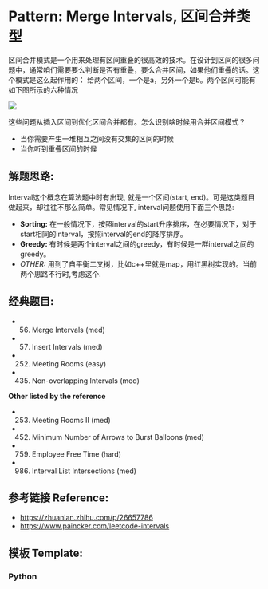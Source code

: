 # Pattern: Merge Intervals, 区间合并类型

区间合并模式是一个用来处理有区间重叠的很高效的技术。在设计到区间的很多问题中，通常咱们需要要么判断是否有重叠，要么合并区间，如果他们重叠的话。这个模式是这么起作用的： 给两个区间，一个是a，另外一个是b。两个区间可能有如下图所示的六种情况

<img src="https://pic1.zhimg.com/80/v2-603053309be9d035b3c8ccee773e46e7_1440w.jpg?source=1940ef5c" />

这些问题从插入区间到优化区间合并都有。怎么识别啥时候用合并区间模式？
- 当你需要产生一堆相互之间没有交集的区间的时候 
- 当你听到重叠区间的时候

## **解题思路:**

Interval这个概念在算法题中时有出现, 就是一个区间(start, end)。可是这类题目做起来，却往往不那么简单。常见情况下, interval问题使用下面三个思路:
- **Sorting:** 在一般情况下，按照interval的start升序排序，在必要情况下，对于start相同的interval，按照interval的end的降序排序。
- **Greedy:** 有时候是两个interval之间的greedy，有时候是一群interval之间的greedy。
- *OTHER:* 用到了自平衡二叉树，比如c++里就是map，用红黑树实现的。当前两个思路不行时,考虑这个.

## **经典题目:**

- 56. Merge Intervals (med)
- 57. Insert Intervals (med)
- 252. Meeting Rooms (easy)
- 435. Non-overlapping Intervals (med)


**Other listed by the reference**

- 253. Meeting Rooms II (med)
- 452. Minimum Number of Arrows to Burst Balloons (med)
- 759. Employee Free Time (hard)
- 986. Interval List Intersections (med)

## **参考链接 Reference:**

- https://zhuanlan.zhihu.com/p/26657786
- https://www.paincker.com/leetcode-intervals 

## **模板 Template:**
### **Python**
```py

```